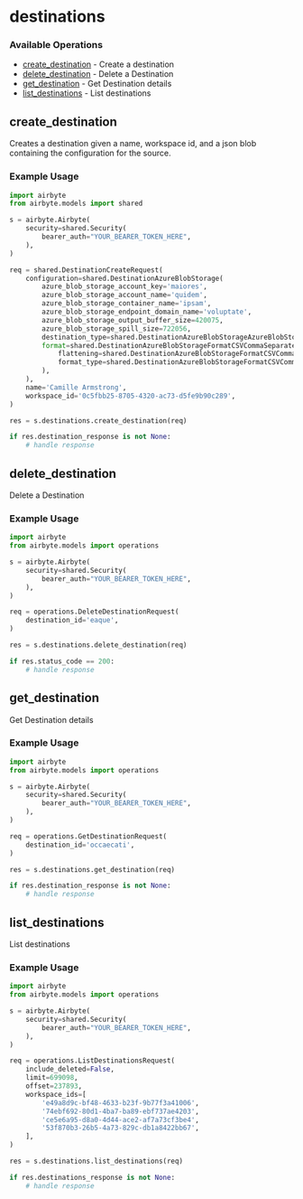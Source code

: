 # destinations

### Available Operations

* [create_destination](#create_destination) - Create a destination
* [delete_destination](#delete_destination) - Delete a Destination
* [get_destination](#get_destination) - Get Destination details
* [list_destinations](#list_destinations) - List destinations

## create_destination

Creates a destination given a name, workspace id, and a json blob containing the configuration for the source.

### Example Usage

```python
import airbyte
from airbyte.models import shared

s = airbyte.Airbyte(
    security=shared.Security(
        bearer_auth="YOUR_BEARER_TOKEN_HERE",
    ),
)

req = shared.DestinationCreateRequest(
    configuration=shared.DestinationAzureBlobStorage(
        azure_blob_storage_account_key='maiores',
        azure_blob_storage_account_name='quidem',
        azure_blob_storage_container_name='ipsam',
        azure_blob_storage_endpoint_domain_name='voluptate',
        azure_blob_storage_output_buffer_size=420075,
        azure_blob_storage_spill_size=722056,
        destination_type=shared.DestinationAzureBlobStorageAzureBlobStorageEnum.AZURE_BLOB_STORAGE,
        format=shared.DestinationAzureBlobStorageFormatCSVCommaSeparatedValues(
            flattening=shared.DestinationAzureBlobStorageFormatCSVCommaSeparatedValuesNormalizationFlatteningEnum.ROOT_LEVEL_FLATTENING,
            format_type=shared.DestinationAzureBlobStorageFormatCSVCommaSeparatedValuesFormatTypeEnum.CSV,
        ),
    ),
    name='Camille Armstrong',
    workspace_id='0c5fbb25-8705-4320-ac73-d5fe9b90c289',
)

res = s.destinations.create_destination(req)

if res.destination_response is not None:
    # handle response
```

## delete_destination

Delete a Destination

### Example Usage

```python
import airbyte
from airbyte.models import operations

s = airbyte.Airbyte(
    security=shared.Security(
        bearer_auth="YOUR_BEARER_TOKEN_HERE",
    ),
)

req = operations.DeleteDestinationRequest(
    destination_id='eaque',
)

res = s.destinations.delete_destination(req)

if res.status_code == 200:
    # handle response
```

## get_destination

Get Destination details

### Example Usage

```python
import airbyte
from airbyte.models import operations

s = airbyte.Airbyte(
    security=shared.Security(
        bearer_auth="YOUR_BEARER_TOKEN_HERE",
    ),
)

req = operations.GetDestinationRequest(
    destination_id='occaecati',
)

res = s.destinations.get_destination(req)

if res.destination_response is not None:
    # handle response
```

## list_destinations

List destinations

### Example Usage

```python
import airbyte
from airbyte.models import operations

s = airbyte.Airbyte(
    security=shared.Security(
        bearer_auth="YOUR_BEARER_TOKEN_HERE",
    ),
)

req = operations.ListDestinationsRequest(
    include_deleted=False,
    limit=699098,
    offset=237893,
    workspace_ids=[
        'e49a8d9c-bf48-4633-b23f-9b77f3a41006',
        '74ebf692-80d1-4ba7-ba89-ebf737ae4203',
        'ce5e6a95-d8a0-4d44-ace2-af7a73cf3be4',
        '53f870b3-26b5-4a73-829c-db1a8422bb67',
    ],
)

res = s.destinations.list_destinations(req)

if res.destinations_response is not None:
    # handle response
```
